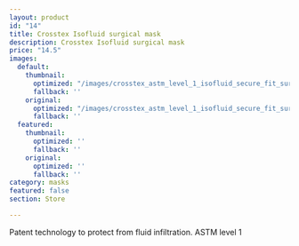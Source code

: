 ```yaml
---
layout: product
id: "14"
title: Crosstex Isofluid surgical mask
description: Crosstex Isofluid surgical mask
price: "14.5"
images:
  default:
    thumbnail:
      optimized: "/images/crosstex_astm_level_1_isofluid_secure_fit_surgical_mask_1582633701_509f5c3a_progressive-1.jpg"
      fallback: ''
    original:
      optimized: "/images/crosstex_astm_level_1_isofluid_secure_fit_surgical_mask_1582633701_509f5c3a_progressive.jpg"
      fallback: ''
  featured:
    thumbnail:
      optimized: ''
      fallback: ''
    original:
      optimized: ''
      fallback: ''
category: masks
featured: false
section: Store

---
```

Patent technology to protect from fluid infiltration. ASTM level 1